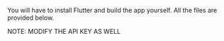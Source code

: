 You will have to install Flutter and build the app yourself. All the files are provided below.

NOTE: 
MODIFY THE API KEY AS WELL
